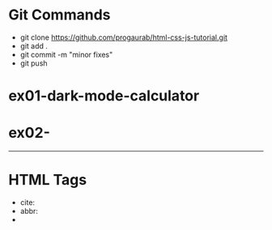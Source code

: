 # Git Commands
- git clone https://github.com/progaurab/html-css-js-tutorial.git
- git add .
- git commit -m "minor fixes"
- git push



# ex01-dark-mode-calculator
# ex02-
------------------------------------
# HTML Tags
- cite: 
- abbr: 
- 